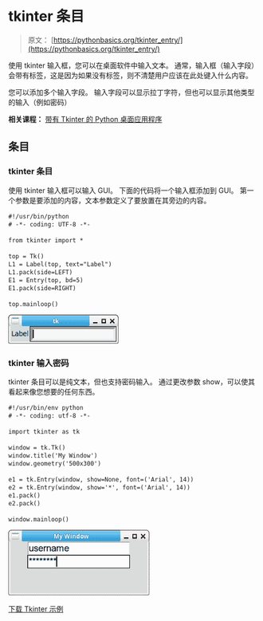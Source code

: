 # tkinter 条目

> 原文： [https://pythonbasics.org/tkinter_entry/](https://pythonbasics.org/tkinter_entry/)

使用 tkinter 输入框，您可以在桌面软件中输入文本。 通常，输入框（输入字段）会带有标签，这是因为如果没有标签，则不清楚用户应该在此处键入什么内容。

您可以添加多个输入字段。 输入字段可以显示拉丁字符，但也可以显示其他类型的输入（例如密码）

**相关课程：** [带有 Tkinter 的 Python 桌面应用程序](https://gum.co/ErLc)

## 条目

### tkinter 条目

使用 tkinter 输入框可以输入 GUI。 下面的代码将一个输入框添加到 GUI。 第一个参数是要添加的内容，文本参数定义了要放置在其旁边的内容。

```
#!/usr/bin/python
# -*- coding: UTF-8 -*-

from tkinter import *

top = Tk()
L1 = Label(top, text="Label")
L1.pack(side=LEFT)
E1 = Entry(top, bd=5)
E1.pack(side=RIGHT)

top.mainloop()

```

![tkinter entry](img/76f680ba194c061f9b7578d7e228e08f.jpg)

### tkinter 输入密码

tkinter 条目可以是纯文本，但也支持密码输入。 通过更改参数 show，可以使其看起来像您想要的任何东西。

```
#!/usr/bin/env python
# -*- coding: utf-8 -*-

import tkinter as tk

window = tk.Tk()
window.title('My Window')
window.geometry('500x300') 

e1 = tk.Entry(window, show=None, font=('Arial', 14))  
e2 = tk.Entry(window, show='*', font=('Arial', 14))   
e1.pack()
e2.pack()

window.mainloop()

```

![tkinter entry password](img/b7cd8da3d83b8b7986aa097956f6472c.jpg)

[下载 Tkinter 示例](https://gum.co/ErLc)